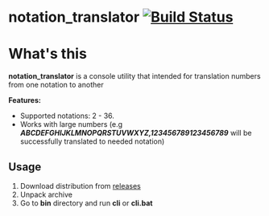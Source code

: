 # notation_translator [![Build Status](https://travis-ci.org/lamtev/notation_translator.svg?branch=master)](https://travis-ci.org/lamtev/notation_translator)

# What's this

__notation_translator__ is a console utility that intended for translation numbers from one notation to another

__Features:__
* Supported notations: 2 - 36.
* Works with large numbers (e.g ___ABCDEFGHIJKLMNOPQRSTUVWXYZ,123456789123456789___ will be successfully translated to needed notation)

## Usage

1. Download distribution from [releases](https://github.com/lamtev/notation_translator/releases)
2. Unpack archive
3. Go to __bin__ directory and run __cli__ or __cli.bat__
